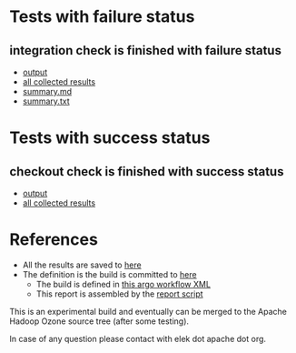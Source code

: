 # Tests with failure status

## integration check is finished with failure status

   * [output](https://raw.githubusercontent.com/elek/ozone-ci-03/master/pr/pr-hdds-2535-7gxqd/integration/output.log)
   * [all collected results](https://github.com/elek/ozone-ci-03/tree/master/pr/pr-hdds-2535-7gxqd/integration)
   * [summary.md](https://github.com/elek/ozone-ci-03/tree/master/pr/pr-hdds-2535-7gxqd/integration/summary.md)
   * [summary.txt](https://github.com/elek/ozone-ci-03/tree/master/pr/pr-hdds-2535-7gxqd/integration/summary.txt)



# Tests with success status

## checkout check is finished with success status

   * [output](https://raw.githubusercontent.com/elek/ozone-ci-03/master/pr/pr-hdds-2535-7gxqd/checkout/output.log)
   * [all collected results](https://github.com/elek/ozone-ci-03/tree/master/pr/pr-hdds-2535-7gxqd/checkout)




# References

 * All the results are saved to [here](https://github.com/elek/ozone-ci-03/tree/master/pr/pr-hdds-2535-7gxqd/)
 * The definition is the build is committed to [here](https://github.com/elek/argo-ozone)
    * The build is defined in [this argo workflow XML](https://github.com/elek/argo-ozone/blob/master/ozone-build.yaml)
    * This report is assembled by the [report script](https://github.com/elek/argo-ozone/blob/master/scripts/report.sh)

This is an experimental build and eventually can be merged to the Apache Hadoop Ozone source tree (after some testing).

In case of any question please contact with elek dot apache dot org.
